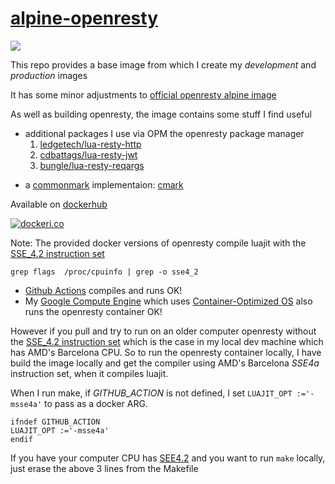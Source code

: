 # [alpine-openresty](https://github.com/grantmacken/alpine-openresty)

[![](https://github.com/grantmacken/alpine-xqerl/workflows/CI/badge.svg)](https://github.com/grantmacken/alpine-openresty/actions)

This repo provides a base image from which I create my *development* and *production* images

It has some minor adjustments to [official openresty alpine image](https://github.com/openresty/docker-openresty/blob/master/alpine/Dockerfile)

As well as building openresty, the image contains some stuff I find useful 
 - additional packages I use via OPM the openresty package manager 
    1. [ledgetech/lua-resty-http](https://github.com/ledgetech/lua-resty-http)
    2. [cdbattags/lua-resty-jwt](https://github.com/cdbattags/lua-resty-jwt)
    3. [bungle/lua-resty-reqargs](https://github.com/bungle/lua-resty-reqargs)
<!--  - Nginx::Test the openresty data driven test framework. -->
 - a [commonmark](https://github.com/commonmark/CommonMark) implementaion: [cmark](https://github.com/commonmark/cmark)

Available on [dockerhub](https://hub.docker.com/r/grantmacken/alpine-openresty)

[![dockeri.co](https://dockeri.co/image/grantmacken/alpine-openresty)](https://hub.docker.com/r/grantmacken/alpine-openresty)

Note: The provided docker versions of openresty compile luajit with the [SSE_4.2 instruction set](https://en.wikipedia.org/wiki/SSE4)

```
grep flags  /proc/cpuinfo | grep -o sse4_2
```

 - [Github Actions](https://github.com/grantmacken/alpine-openresty/actions) compiles and runs OK! 
 - My [Google Compute Engine](https://cloud.google.com/compute) which uses [Container-Optimized OS](https://cloud.google.com/container-optimized-os) also runs the openresty container OK!

 However if you pull and try to run on an older computer openresty without the [SSE_4.2 instruction set](https://en.wikipedia.org/wiki/SSE4) which is the case in my local dev machine which has AMD's Barcelona CPU.  So to run the openresty container locally, I have build the image locally and get the compiler using AMD's Barcelona *SSE4a* instruction set, when it compiles luajit. 

When I run make, if *GITHUB_ACTION* is not defined, I set `LUAJIT_OPT :='-msse4a'` to pass as a docker ARG.

```
ifndef GITHUB_ACTION
LUAJIT_OPT :='-msse4a'
endif
```

If you have your computer CPU has [SEE4.2](https://en.wikipedia.org/wiki/SSE4) 
and you want to run `make` locally, just erase the above 3 lines from the Makefile 

<!--
# DOCKER_PKG_GITHUB=docker.pkg.github.com/$(REPO_OWNER)/$(REPO_NAME)/min:$(OPENRESTY_VER)
# Release links
# https://github.com/openresty/docker-openresty/blob/master/alpine/Dockerfile
# https://github.com/openssl/openssl/releases
# https://www.pcre.org/  - always uses 8.3
# https://www.zlib.net/
# https://github.com/commonmark/cmark/releases
# https://help.github.com/en/actions/automating-your-workflow-with-github-actions/using-environment-variables#default-environment-variables

 build-base \
       gd-dev \
       geoip-dev \
       libmaxminddb-dev \
       libxml2-dev \
       libxslt-dev \
       linux-headers \
       luajit-dev \
       openssl-dev \
       paxmark \
        pcre-dev \
       perl-dev \
       pkgconf \
       zlib-dev \
       gd \
       perl \
       perl-fcgi \
       perl-io-socket-ssl \
       perl-net-ssleay \
       perl-protocol-websocket \


-->


